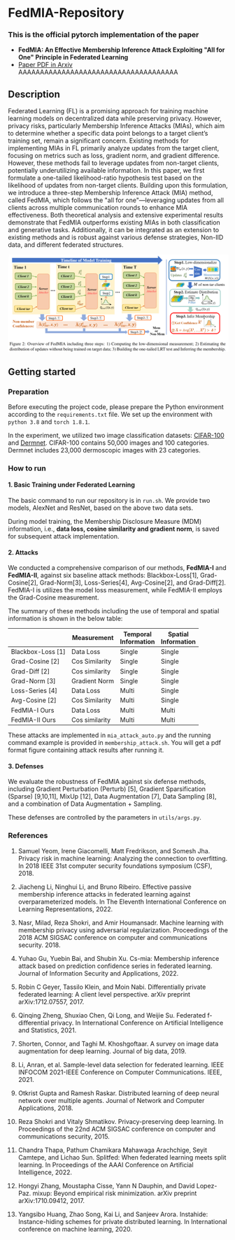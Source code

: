 # FedMIA-Repository

### This is the official pytorch implementation of the paper

- **FedMIA: An Effective Membership Inference Attack Exploiting  "All for One" Principle in Federated Learning**
- [Paper PDF in Arxiv](https://arxiv.org/pdf/2402.06289v2)
AAAAAAAAAAAAAAAAAAAAAAAAAAAAAAAAAAAAA

## Description

Federated Learning (FL) is a promising approach for training machine learning models on decentralized data while preserving privacy. However, privacy risks, particularly Membership Inference Attacks (MIAs), which aim to determine whether a specific data point belongs to a target client’s training set, remain a significant concern. Existing methods for implementing MIAs in FL primarily analyze updates from the target client, focusing on metrics such as loss, gradient norm, and gradient difference. However, these methods fail to leverage updates from non-target clients, potentially underutilizing available information.
In this paper, we first formulate a one-tailed likelihood-ratio hypothesis test based on the likelihood of updates from non-target clients. Building upon this formulation, we introduce a three-step Membership Inference Attack (MIA) method, called FedMIA, which follows the "all for one"—leveraging updates from all clients across multiple communication rounds to enhance MIA effectiveness. Both theoretical analysis and extensive experimental results demonstrate that FedMIA outperforms existing MIAs in both classification and generative tasks. Additionally, it can be integrated as an extension to existing methods and is robust against various defense strategies, Non-IID data, and different federated structures.

![Overview of FedMIA](Overview.png)

## Getting started

### Preparation

Before executing the project code, please prepare the Python environment according to the `requirements.txt` file. We set up the environment with `python 3.8` and `torch 1.8.1`.

In the experiment, we utilized two image classification datasets: [CIFAR-100](https://www.cs.toronto.edu/~kriz/cifar.html) and [Dermnet](www.dermnet.com). CIFAR-100 contains 50,000 images and 100 categories. Dermnet includes 23,000 dermoscopic images with 23 categories.

### How to run

#### 1. Basic Training under Federated Learning

The basic command to run our repository is in `run.sh`. We provide two models, AlexNet and ResNet, based on the above two data sets.

During model training, the Membership Disclosure Measure (MDM) information, i.e., **data loss, cosine similarity and gradient norm**, is saved for subsequent attack implementation.

#### 2. Attacks

We conducted a comprehensive comparison of our methods, **FedMIA-I** and **FedMIA-II**, against six baseline attack methods: Blackbox-Loss[1], Grad-Cosine[2], Grad-Norm[3], Loss-Series[4], Avg-Cosine[2], and Grad-Diff[2]. FedMIA-I is utilizes the model loss measurement, while FedMIA-II employs the Grad-Cosine measurement.

The summary of these methods including the use of temporal and spatial information is shown in the below table:

|               | Measurement    | Temporal <br> Information | Spatial <br>  Information |
| ------------- | -------------- | -------------------- | ------------------- |
| Blackbox-Loss [1]    | Data Loss      | Single               | Single              |
| Grad-Cosine [2]     | Cos Similarity | Single               | Single              |
| Grad-Diff [2] | Cos similarity | Single                | Single              |
| Grad-Norm [3] | Gradient Norm  | Single               | Single              |
| Loss-Series [4]    | Data Loss      | Multi                | Single              |
| Avg-Cosine  [2]   | Cos Similarity | Multi               | Single              |
| FedMIA-I Ours | Data Loss | Multi                | Multi               |
| FedMIA-II Ours  | Cos similarity | Multi                | Multi               |

These attacks are implemented in `mia_attack_auto.py` and the running command example is provided in `membership_attack.sh`. You will get a pdf format figure containing attack results after running it.

#### 3. Defenses

We evaluate the robustness of FedMIA against six defense methods, including Gradient Perturbation (Perturb) [5], Gradient Sparsification (Sparse) [9,10,11], MixUp [12], Data Augmentation [7], Data Sampling [8], and a combination of Data Augmentation + Sampling.

These defenses are controlled by the parameters in `utils/args.py`.

### References

1. Samuel Yeom, Irene Giacomelli, Matt Fredrikson, and Somesh
 Jha. Privacy risk in machine learning: Analyzing the connection to overfitting. In 2018 IEEE 31st computer security foundations symposium (CSF), 2018.

2. Jiacheng Li, Ninghui Li, and Bruno Ribeiro. Effective passive membership inference attacks in federated learning against overparameterized models. In The Eleventh International Conference on Learning Representations, 2022.

3. Nasr, Milad, Reza Shokri, and Amir Houmansadr. Machine learning with membership privacy using adversarial regularization. Proceedings of the 2018 ACM SIGSAC conference on computer and communications security. 2018.

4. Yuhao Gu, Yuebin Bai, and Shubin Xu. Cs-mia: Membership inference attack based on prediction confidence series in federated learning. Journal of Information Security and
Applications, 2022.

5. Robin C Geyer, Tassilo Klein, and Moin Nabi. Differentially private federated learning: A client level perspective. arXiv preprint arXiv:1712.07557, 2017.

6. Qinqing Zheng, Shuxiao Chen, Qi Long, and Weijie Su. Federated f-differential privacy. In International Conference on Artificial Intelligence and Statistics, 2021.

7. Shorten, Connor, and Taghi M. Khoshgoftaar. A survey on image data augmentation for deep learning. Journal of big data, 2019.

8. Li, Anran, et al. Sample-level data selection for federated learning. IEEE INFOCOM 2021-IEEE Conference on Computer Communications. IEEE, 2021.

9. Otkrist Gupta and Ramesh Raskar. Distributed learning of
deep neural network over multiple agents. Journal of Network and Computer Applications, 2018.

10. Reza Shokri and Vitaly Shmatikov. Privacy-preserving deep learning. In Proceedings of the 22nd ACM SIGSAC conference on computer and communications security, 2015.

11. Chandra Thapa, Pathum Chamikara Mahawaga Arachchige,
Seyit Camtepe, and Lichao Sun. Splitfed: When federated
learning meets split learning. In Proceedings of the AAAI Conference on Artificial Intelligence, 2022.

12. Hongyi Zhang, Moustapha Cisse, Yann N Dauphin, and David
Lopez-Paz. mixup: Beyond empirical risk minimization.
arXiv preprint arXiv:1710.09412, 2017.

13. Yangsibo Huang, Zhao Song, Kai Li, and Sanjeev Arora. Instahide: Instance-hiding schemes for private distributed learning. In International conference on machine learning, 2020.
